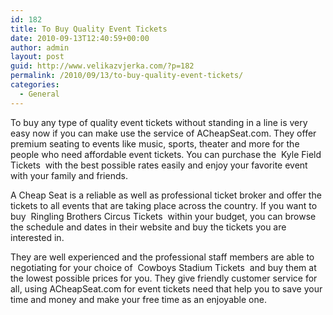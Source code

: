 ```yaml
---
id: 182
title: To Buy Quality Event Tickets
date: 2010-09-13T12:40:59+00:00
author: admin
layout: post
guid: http://www.velikazvjerka.com/?p=182
permalink: /2010/09/13/to-buy-quality-event-tickets/
categories:
  - General
---
```

To buy any type of quality event tickets without standing in a line is very easy now if you can make use the service of ACheapSeat.com. They offer premium seating to events like music, sports, theater and more for the people who need affordable event tickets. You can purchase the &nbsp;Kyle Field Tickets&nbsp; with the best possible rates easily and enjoy your favorite event with your family and friends.

A Cheap Seat is a reliable as well as professional ticket broker and offer the tickets to all events that are taking place across the country. If you want to buy &nbsp;Ringling Brothers Circus Tickets&nbsp; within your budget, you can browse the schedule and dates in their website and buy the tickets you are interested in.

They are well experienced and the professional staff members are able to negotiating for your choice of &nbsp;Cowboys Stadium Tickets&nbsp; and buy them at the lowest possible prices for you. They give friendly customer service for all, using ACheapSeat.com for event tickets need that help you to save your time and money and make your free time as an enjoyable one.
